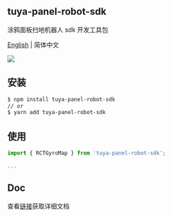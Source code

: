 ## tuya-panel-robot-sdk

涂鸦面板扫地机器人 sdk 开发工具包

[English](./README.md) | 简体中文

[![](https://img.shields.io/npm/v/tuya-panel-robot-sdk/latest.svg)](https://www.npmjs.com/package/tuya-panel-robot-sdk)

## 安装

```sh
$ npm install tuya-panel-robot-sdk
// or
$ yarn add tuya-panel-robot-sdk
```

## 使用

```js
import { RCTGyroMap } from 'tuya-panel-robot-sdk';

...
```

## Doc

查看[链接](https://developer.tuya.com/cn/docs/iot/panel-development/panel-sdk-development/robot-vacuum-sdk-development)获取详细文档

